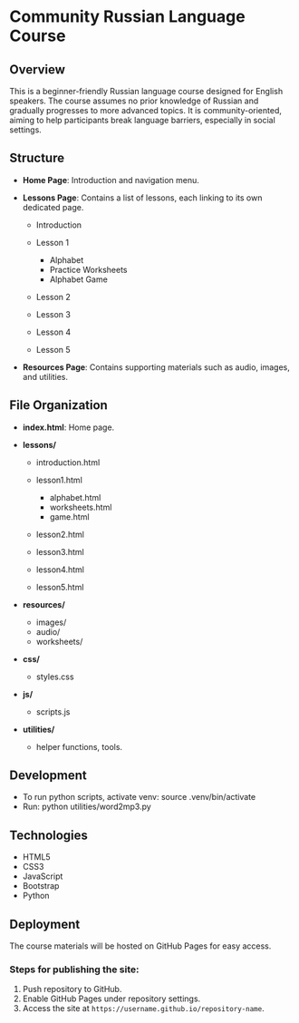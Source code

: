 # Community Russian Language Course

## Overview

This is a beginner-friendly Russian language course designed for English speakers. The course assumes no prior knowledge of Russian and gradually progresses to more advanced topics. It is community-oriented, aiming to help participants break language barriers, especially in social settings.

## Structure

* **Home Page**: Introduction and navigation menu.
* **Lessons Page**: Contains a list of lessons, each linking to its own dedicated page.

  * Introduction
  * Lesson 1

    * Alphabet
    * Practice Worksheets
    * Alphabet Game
  * Lesson 2
  * Lesson 3
  * Lesson 4
  * Lesson 5
* **Resources Page**: Contains supporting materials such as audio, images, and utilities.

## File Organization

* **index.html**: Home page.
* **lessons/**

  * introduction.html
  * lesson1.html

    * alphabet.html
    * worksheets.html
    * game.html
  * lesson2.html
  * lesson3.html
  * lesson4.html
  * lesson5.html
* **resources/**

  * images/
  * audio/
  * worksheets/
* **css/**

  * styles.css
* **js/**

  * scripts.js
* **utilities/**

  * helper functions, tools.

## Development
* To run python scripts, activate venv: source .venv/bin/activate
* Run: python utilities/word2mp3.py

## Technologies

* HTML5
* CSS3
* JavaScript
* Bootstrap
* Python

## Deployment

The course materials will be hosted on GitHub Pages for easy access.

### Steps for publishing the site:

1. Push repository to GitHub.
2. Enable GitHub Pages under repository settings.
3. Access the site at `https://username.github.io/repository-name`.

### 
